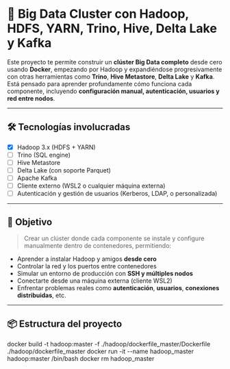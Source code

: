 # 🐘 Big Data Cluster con Hadoop, HDFS, YARN, Trino, Hive, Delta Lake y Kafka

Este proyecto te permite construir un **clúster Big Data completo** desde cero usando **Docker**, empezando por Hadoop y expandiéndose progresivamente con otras herramientas como **Trino**, **Hive Metastore**, **Delta Lake** y **Kafka**. Está pensado para aprender profundamente cómo funciona cada componente, incluyendo **configuración manual, autenticación, usuarios y red entre nodos**.

---

## 🛠 Tecnologías involucradas

- [x] Hadoop 3.x (HDFS + YARN)
- [ ] Trino (SQL engine)
- [ ] Hive Metastore
- [ ] Delta Lake (con soporte Parquet)
- [ ] Apache Kafka
- [ ] Cliente externo (WSL2 o cualquier máquina externa)
- [ ] Autenticación y gestión de usuarios (Kerberos, LDAP, o personalizada)

---

## 🚀 Objetivo

> Crear un clúster donde cada componente se instale y configure manualmente dentro de contenedores, permitiendo:

- Aprender a instalar Hadoop y amigos **desde cero**
- Controlar la red y los puertos entre contenedores
- Simular un entorno de producción con **SSH y múltiples nodos**
- Conectarte desde una máquina externa (cliente WSL2)
- Enfrentar problemas reales como **autenticación**, **usuarios**, **conexiones distribuidas**, etc.

---

## 📦 Estructura del proyecto

docker build -t hadoop:master -f ./hadoop/dockerfile_master/Dockerfile ./hadoop/dockerfile_master
docker run -it --name hadoop_master hadoop:master /bin/bash
docker rm hadoop_master
